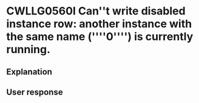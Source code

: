 # CWLLG0560I Can''t write disabled instance row: another instance with the same name (''''0'''') is currently running.

## Explanation

## User response